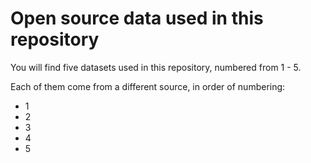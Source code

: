 # Open source data used in this repository

You will find five datasets used in this repository, numbered from 1 - 5.

Each of them come from a different source, in order of numbering:
- 1 
- 2
- 3
- 4
- 5
